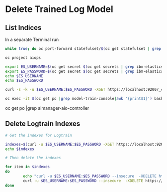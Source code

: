 # Delete Trained Log Model


## List Indices

In a separate Terminal run

```bash
while true; do oc port-forward statefulset/$(oc get statefulset | grep aiops-ibm-elasticsearch-es-server-all | awk '{print $1}') 9200; done
```



```bash
oc project aiops

export ES_USERNAME=$(oc get secret $(oc get secrets | grep ibm-elasticsearch-secret | awk '!/-min/' | awk '{print $1;}') -o jsonpath="{.data.username}"| base64 --decode)
export ES_PASSWORD=$(oc get secret $(oc get secrets | grep ibm-elasticsearch-secret | awk '!/-min/' | awk '{print $1;}') -o jsonpath="{.data.password}"| base64 --decode)
echo $ES_USERNAME
echo $ES_PASSWORD

curl -s -k -u $ES_USERNAME:$ES_PASSWORD -XGET https://localhost:9200/_cat/indices

oc exec -it $(oc get po |grep model-train-console|awk '{print$1}') bash
```
oc get po |grep aimanager-aio-controller



## Delete Logtrain Indexes


```bash
# Get the indexes for Logtrain

indexes=$(curl -u $ES_USERNAME:$ES_PASSWORD -XGET https://localhost:9200/_cat/indices  --insecure | grep logtrain | awk '{print $3;}')
echo $indexes
```


```bash
# Then delete the indexes

for item in $indexes
do
        echo "curl -u $ES_USERNAME:$ES_PASSWORD --insecure  -XDELETE https://localhost:9200/$item"
        curl -u $ES_USERNAME:$ES_PASSWORD --insecure  -XDELETE https://$ES_ENDPOINT/$item
done
```








